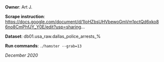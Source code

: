 **Owner**: Art J.
 
**Scrape instruction**: https://docs.google.com/document/d/1IoHZbsUHVbewoGmVm1pctQd6xko86no8CmPhfJY_Y0E/edit?usp=sharing...

**Dataset**: db01.usa_raw.dallas_police_arrests_%

**Run commands**: `./hamster --grab=13`

_December 2020_
